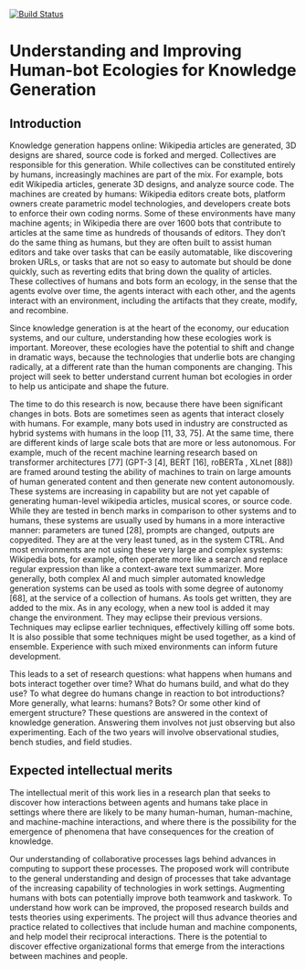 [![Build Status](https://travis-ci.com/suchow/test-manuscript.svg?branch=main)](https://travis-ci.com/suchow/test-manuscript)

# Understanding and Improving Human-bot Ecologies for Knowledge Generation

## Introduction

Knowledge generation happens online: Wikipedia articles are generated, 3D designs are shared, source code is forked and merged. Collectives are responsible for this generation. While collectives can be constituted entirely by humans, increasingly machines are part of the mix. For example, bots edit Wikipedia articles, generate 3D designs, and analyze source code. The machines are created by humans: Wikipedia editors create bots, platform owners create parametric model technologies, and developers create bots to enforce their own coding norms. Some of these environments have many machine agents; in Wikipedia there are over 1600 bots that contribute to articles at the same time as hundreds of thousands of editors. They don’t do the same thing as humans, but they are often built to assist human editors and take over tasks that can be easily automatable, like discovering broken URLs, or tasks that are not so easy to automate but should be done quickly, such as reverting edits that bring down the quality of articles. These collectives of humans and bots form an ecology, in the sense that the agents evolve over time, the agents interact with each other, and the agents interact with an environment, including the artifacts that they create, modify, and recombine.

Since knowledge generation is at the heart of the economy, our education systems, and our culture, understanding how these ecologies work is important. Moreover, these ecologies have the potential to shift and change in dramatic ways, because the technologies that underlie bots are changing radically, at a different rate than the human components are changing. This project will seek to better understand current human bot ecologies in order to help us anticipate and shape the future.

The time to do this research is now, because there have been significant changes in bots. Bots are sometimes seen as agents that interact closely with humans. For example, many bots used in industry are constructed as hybrid systems with humans in the loop [11, 33, 75]. At the same time, there are different kinds of large scale bots that are more or less autonomous. For example, much of the recent machine learning research based on transformer architectures [77] (GPT-3 [4], BERT [16], roBERTa , XLnet [88]) are framed around testing the ability of machines to train on large amounts of human generated content and then generate new content autonomously. These systems are increasing in capability but are not yet capable of generating human-level wikipedia articles, musical scores, or source code. While they are tested in bench marks in comparison to other systems and to humans, these systems are usually used by humans in a more interactive manner: parameters are tuned [28], prompts are changed, outputs are copyedited. They are at the very least tuned, as in the system CTRL. And most environments are not using these very large and complex systems: Wikipedia bots, for example, often operate more like a search and replace regular expression than like a context-aware text summarizer. More generally, both complex AI and much simpler automated knowledge generation systems can be used as tools with some degree of autonomy [68], at the service of a collection of humans. As tools get written, they are added to the mix. As in any ecology, when a new tool is added it may change the environment. They may eclipse their previous versions. Techniques may eclipse earlier techniques, effectively killing off some bots. It is also possible that some techniques might be used together, as a kind of ensemble. Experience with such mixed environments can inform future development.

This leads to a set of research questions: what happens when humans and bots interact together over time? What do humans build, and what do they use? To what degree do humans change in reaction to bot introductions? More generally, what learns: humans? Bots? Or some other kind of emergent structure?  These questions are answered in the context of knowledge generation. Answering them involves not just observing but also experimenting.  Each of the two years will involve observational studies, bench studies, and field studies.

## Expected intellectual merits
The intellectual merit of this work lies in a research plan that seeks to discover how interactions between agents and humans take place in settings where there are likely to be many human-human, human-machine, and machine-machine interactions, and where there is the possibility for the emergence of phenomena that have consequences for the creation of knowledge.

Our understanding of collaborative processes lags behind advances in computing to support these processes. The proposed work will contribute to the general understanding and design of processes that take advantage of the increasing capability of technologies in work settings. Augmenting humans with bots can potentially improve both teamwork and taskwork. To understand how work can be improved, the proposed research builds and tests theories using experiments. The project will thus advance theories and practice related to collectives that include human and machine components, and help model their reciprocal interactions. There is the potential to discover effective organizational forms that emerge from the interactions between machines and people.
